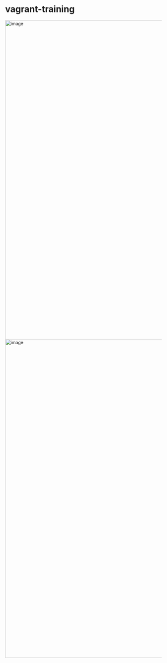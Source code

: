 ﻿# vagrant-training
<img width="1536" height="1024" alt="image" src="https://github.com/user-attachments/assets/83fe6e63-a028-4bbd-9dfb-115d1278bc9e" />


<img width="1536" height="1024" alt="image" src="https://github.com/user-attachments/assets/e2ed37ae-31de-45d4-b9df-ef33244f93b8" />


